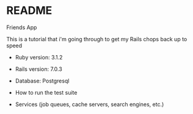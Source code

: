 # README

Friends App

This is a tutorial that i'm going through to get my Rails chops back up
to speed

* Ruby version: 3.1.2

* Rails version: 7.0.3

* Database: Postgresql

* How to run the test suite

* Services (job queues, cache servers, search engines, etc.)
